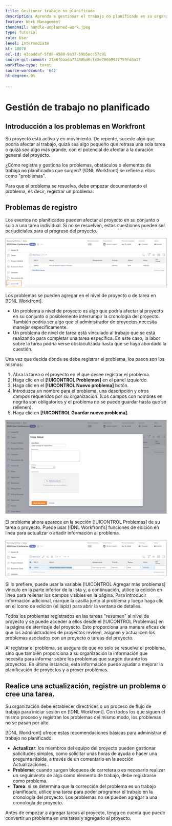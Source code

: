 ```yaml
---
title: Gestionar trabajo no planificado
description: Aprenda a gestionar el trabajo no planificado en su organización con .
feature: Work Management
thumbnail: handle-unplanned-work.jpeg
type: Tutorial
role: User
level: Intermediate
kt: 10070
exl-id: 43caddaf-5fd8-4580-9a37-59b5ecc57c91
source-git-commit: 27e8f0aada77488bd6cfc2e786b997f759fd0a17
workflow-type: tm+mt
source-wordcount: '642'
ht-degree: 0%

---
```


# Gestión de trabajo no planificado

## Introducción a los problemas en Workfront

Su proyecto está activo y en movimiento. De repente, sucede algo que podría afectar al trabajo, quizá sea algo pequeño que retrasa una sola tarea o quizá sea algo más grande, con el potencial de afectar a la duración general del proyecto.

¿Cómo registra y gestiona los problemas, obstáculos o elementos de trabajo no planificados que surgen? [!DNL Workfront] se refiere a ellos como &quot;problemas&quot;.

Para que el problema se resuelva, debe empezar documentando el problema, es decir, registrar un problema.

## Problemas de registro

Los eventos no planificados pueden afectar al proyecto en su conjunto o solo a una tarea individual. Si no se resuelven, estas cuestiones pueden ser perjudiciales para el progreso del proyecto.

![Una imagen del [!UICONTROL Problemas] en [!DNL Workfront]](assets/01-issue-list-project-level-generic.png)

Los problemas se pueden agregar en el nivel de proyecto o de tarea en [!DNL Workfront].

* Un problema a nivel de proyecto es algo que podría afectar al proyecto en su conjunto o posiblemente interrumpir la cronología del proyecto. También podría ser algo que el administrador de proyectos necesita manejar específicamente.
* Un problema de nivel de tarea está vinculado al trabajo que se está realizando para completar una tarea específica. En este caso, la labor sobre la tarea podría verse obstaculizada hasta que se haya abordado la cuestión.

Una vez que decida dónde se debe registrar el problema, los pasos son los mismos:

1. Abra la tarea o el proyecto en el que desee registrar el problema.
1. Haga clic en el **[!UICONTROL Problemas]** en el panel izquierdo.
1. Haga clic en el **[!UICONTROL Nuevo problema]** botón.
1. Introduzca un nombre para el problema, una descripción y otros campos requeridos por su organización. (Los campos con nombres en negrita son obligatorios y el problema no se puede guardar hasta que se rellenen).
1. Haga clic en **[!UICONTROL Guardar nuevo problema]**.

![Una imagen del [!UICONTROL Nuevo problema] ventana [!DNL Workfront]](assets/02-create-issue-details-window.png)

El problema ahora aparece en la sección [!UICONTROL Problemas] de su tarea o proyecto. Puede usar [!DNL Workfront’s] funciones de edición en línea para actualizar o añadir información al problema.

![Una imagen de [!DNL Workfront’s] funciones de edición en línea para actualizar o añadir información al problema](assets/03-issue-list-inline-editing.png)

Si lo prefiere, puede usar la variable [!UICONTROL Agregar más problemas] vínculo en la parte inferior de la lista y, a continuación, utilice la edición en línea para rellenar los campos visibles en la página. Para introducir información adicional, marque la casilla junto al problema y luego haga clic en el icono de edición (el lápiz) para abrir la ventana de detalles.

Todos los problemas registrados en las tareas &quot;resumen&quot; al nivel de proyecto y se puede acceder a ellos desde el [!UICONTROL Problemas] en la página de aterrizaje del proyecto. Esto proporciona una manera eficaz de que los administradores de proyectos revisen, asignen y actualicen los problemas asociados con un proyecto o tareas del proyecto.

Al registrar el problema, se asegura de que no solo se resuelva el problema, sino que también proporciona a su organización la información que necesita para informar sobre los problemas que surgen durante los proyectos. En última instancia, esta información puede ayudar a mejorar la planificación de proyectos y a prever problemas.

<!-- 
Learn more graphic and documentation articles/links
* Create issues
* Delete issues
* Edit issues
* View issues
-->

## Realice una actualización, registre un problema o cree una tarea.

Su organización debe establecer directrices o un proceso de flujo de trabajo para iniciar sesión en [!DNL Workfront]. Con todos los que siguen el mismo proceso y registran los problemas del mismo modo, los problemas no se pasan por alto.

[!DNL Workfront] ofrece estas recomendaciones básicas para administrar el trabajo no planificado:

* **Actualizar**: los miembros del equipo del proyecto pueden gestionar solicitudes simples, como solicitar unas horas de ayuda o hacer una pregunta rápida, a través de un comentario en la sección Actualizaciones .
* **Problema**: cuando surgen bloqueos de carretera o es necesario realizar un seguimiento de algo como elemento de trabajo, debe registrarse como problema.
* **Tarea**: si se determina que la corrección del problema es un trabajo planificado, utilice una tarea para poder programar el trabajo en la cronología del proyecto. Los problemas no se pueden agregar a una cronología de proyecto.

Antes de empezar a agregar tareas al proyecto, tenga en cuenta que puede convertir un problema en una tarea y agregarlo al proyecto. <!-- Learn how to do this in Section 3 of this learning path. -->
